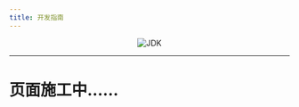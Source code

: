 ```yaml
---
title: 开发指南
---
```


<p align="center">
<img alt="JDK" src="/logo.png"/>
</p>

------------------------------

# 页面施工中……

